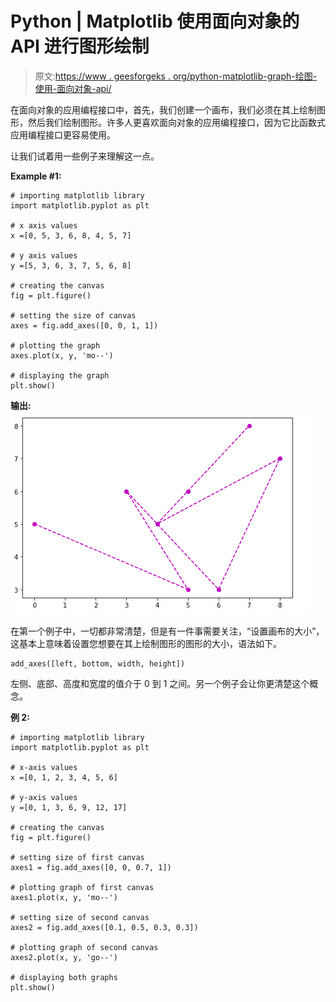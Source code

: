 # Python | Matplotlib 使用面向对象的 API 进行图形绘制

> 原文:[https://www . geesforgeks . org/python-matplotlib-graph-绘图-使用-面向对象-api/](https://www.geeksforgeeks.org/python-matplotlib-graph-plotting-using-object-oriented-api/)

在面向对象的应用编程接口中，首先，我们创建一个画布，我们必须在其上绘制图形，然后我们绘制图形。许多人更喜欢面向对象的应用编程接口，因为它比函数式应用编程接口更容易使用。

让我们试着用一些例子来理解这一点。

**Example #1:**

```
# importing matplotlib library
import matplotlib.pyplot as plt

# x axis values
x =[0, 5, 3, 6, 8, 4, 5, 7]

# y axis values
y =[5, 3, 6, 3, 7, 5, 6, 8]

# creating the canvas
fig = plt.figure()

# setting the size of canvas
axes = fig.add_axes([0, 0, 1, 1])

# plotting the graph
axes.plot(x, y, 'mo--')

# displaying the graph
plt.show()
```

**输出:**
![](img/57286cc7c3e8dc7d82f2c4fc00d39d4c.png)

在第一个例子中，一切都非常清楚，但是有一件事需要关注，“设置画布的大小”，这基本上意味着设置您想要在其上绘制图形的图形的大小，语法如下。

```
add_axes([left, bottom, width, height])
```

左侧、底部、高度和宽度的值介于 0 到 1 之间。另一个例子会让你更清楚这个概念。

**例 2:**

```
# importing matplotlib library
import matplotlib.pyplot as plt

# x-axis values
x =[0, 1, 2, 3, 4, 5, 6]

# y-axis values
y =[0, 1, 3, 6, 9, 12, 17]

# creating the canvas
fig = plt.figure()

# setting size of first canvas
axes1 = fig.add_axes([0, 0, 0.7, 1])

# plotting graph of first canvas
axes1.plot(x, y, 'mo--')

# setting size of second canvas
axes2 = fig.add_axes([0.1, 0.5, 0.3, 0.3])

# plotting graph of second canvas
axes2.plot(x, y, 'go--')

# displaying both graphs
plt.show()
```